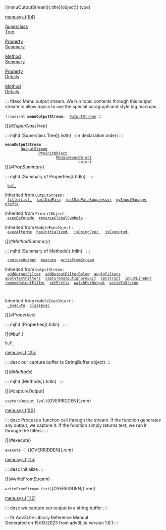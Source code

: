 [menuOutputStream]{.title}[object]{.type}

[menusys.t](../file/menusys.t.html)\[[84](../source/menusys.t.html#84)\]

[Superclass\
Tree](#_SuperClassTree_)

[Property\
Summary](#_PropSummary_)

[Method\
Summary](#_MethodSummary_)

[Property\
Details](#_Properties_)

[Method\
Details](#_Methods_)

::: fdesc
Menu output stream. We run topic contents through this output stream to
allow topics to use the special paragraph and style tag markups.

`transient `**`menuOutputStream`**` :   `[`OutputStream`](../object/OutputStream.html)
:::

[]{#_SuperClassTree_}

::: mjhd
[Superclass Tree]{.hdln}   (in declaration order)
:::

**`menuOutputStream`**\
`         `[`OutputStream`](../object/OutputStream.html)\
`                 `[`PreinitObject`](../object/PreinitObject.html)\
`                         `[`ModuleExecObject`](../object/ModuleExecObject.html)\
`                                 object`\
[]{#_PropSummary_}

::: mjhd
[Summary of Properties]{.hdln}  
:::

` `[`buf_`](#buf_)`  `

Inherited from `OutputStream` :\
` `[`filterList_`](../object/OutputStream.html#filterList_)`  `[`justDidPara`](../object/OutputStream.html#justDidPara)`  `[`justDidParaSuppressor`](../object/OutputStream.html#justDidParaSuppressor)`  `[`myInputManager`](../object/OutputStream.html#myInputManager)`  `[`prefix`](../object/OutputStream.html#prefix)`  `

Inherited from `PreinitObject` :\
` `[`execBeforeMe`](../object/PreinitObject.html#execBeforeMe)`  `[`reverseGlobalSymbols`](../object/PreinitObject.html#reverseGlobalSymbols)`  `

Inherited from `ModuleExecObject` :\
` `[`execAfterMe`](../object/ModuleExecObject.html#execAfterMe)`  `[`hasInitialized_`](../object/ModuleExecObject.html#hasInitialized_)`  `[`isDoingExec_`](../object/ModuleExecObject.html#isDoingExec_)`  `[`isExecuted_`](../object/ModuleExecObject.html#isExecuted_)`  `

[]{#_MethodSummary_}

::: mjhd
[Summary of Methods]{.hdln}  
:::

` `[`captureOutput`](#captureOutput)`  `[`execute`](#execute)`  `[`writeFromStream`](#writeFromStream)`  `

Inherited from `OutputStream` :\
` `[`addOutputFilter`](../object/OutputStream.html#addOutputFilter)`  `[`addOutputFilterBelow`](../object/OutputStream.html#addOutputFilterBelow)`  `[`applyFilters`](../object/OutputStream.html#applyFilters)`  `[`applyTextFilters`](../object/OutputStream.html#applyTextFilters)`  `[`captureOutputIgnoreExit`](../object/OutputStream.html#captureOutputIgnoreExit)`  `[`construct`](../object/OutputStream.html#construct)`  `[`inputLineEnd`](../object/OutputStream.html#inputLineEnd)`  `[`removeOutputFilter`](../object/OutputStream.html#removeOutputFilter)`  `[`setPrefix`](../object/OutputStream.html#setPrefix)`  `[`watchForOutput`](../object/OutputStream.html#watchForOutput)`  `[`writeToStream`](../object/OutputStream.html#writeToStream)`  `

` `

Inherited from `ModuleExecObject` :\
` `[`_execute`](../object/ModuleExecObject.html#_execute)`  `[`classExec`](../object/ModuleExecObject.html#classExec)`  `

[]{#_Properties_}

::: mjhd
[Properties]{.hdln}  
:::

[]{#buf_}

`buf_`

[menusys.t](../file/menusys.t.html)\[[125](../source/menusys.t.html#125)\]

::: desc
our capture buffer (a StringBuffer object)
:::

[]{#_Methods_}

::: mjhd
[Methods]{.hdln}  
:::

[]{#captureOutput}

`captureOutput (val)`[OVERRIDDEN]{.rem}

[menusys.t](../file/menusys.t.html)\[[90](../source/menusys.t.html#90)\]

::: desc
Process a function call through the stream. If the function generates
any output, we capture it. If the function simply returns text, we run
it through the filters.
:::

[]{#execute}

`execute ( )`[OVERRIDDEN]{.rem}

[menusys.t](../file/menusys.t.html)\[[115](../source/menusys.t.html#115)\]

::: desc
initialize
:::

[]{#writeFromStream}

`writeFromStream (txt)`[OVERRIDDEN]{.rem}

[menusys.t](../file/menusys.t.html)\[[112](../source/menusys.t.html#112)\]

::: desc
we capture our output to a string buffer
:::

::: ftr
Adv3Lite Library Reference Manual\
Generated on 15/03/2023 from adv3Lite version 1.6.1
:::
